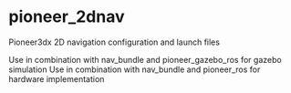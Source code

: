 # pioneer_2dnav
Pioneer3dx 2D navigation configuration and launch files

Use in combination with nav_bundle and pioneer_gazebo_ros for gazebo simulation
Use in combination with nav_bundle and pioneer_ros for hardware implementation
